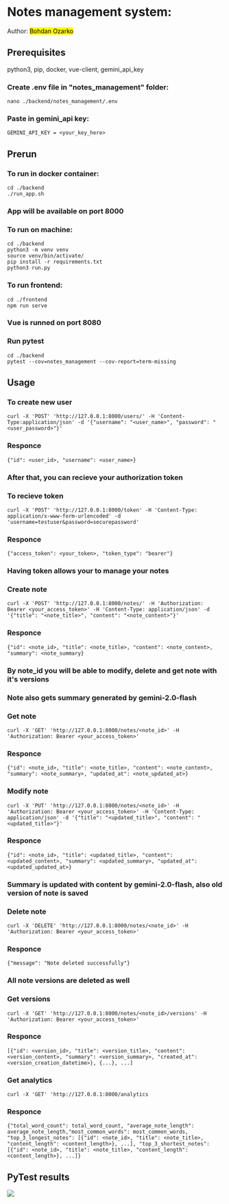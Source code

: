 # Notes management system:
Author: <mark>Bohdan Ozarko</mark><br>

## Prerequisites
python3, pip, docker, vue-client, gemini_api_key<br>
### Create .env file in "notes_management" folder: <br>
```nano ./backend/notes_management/.env```<br>
### Paste in gemini_api key:<br>
```GEMINI_API_KEY = <your_key_here>```
## Prerun

### To run in docker container:<br>
```cd ./backend```<br>
```./run_app.sh```<br>
### App will be available on port 8000<br>
### To run on machine:<br>
```cd ./backend```<br>
```python3 -m venv venv```<br>
```source venv/bin/activate/```<br>
```pip install -r requirements.txt```<br>
```python3 run.py```<br>
### To run frontend:<br>
```cd ./frontend```<br>
```npm run serve```
### Vue is runned on port 8080
### Run pytest
```cd ./backend```<br>
```pytest --cov=notes_management --cov-report=term-missing```<br>
## Usage

### To create new user

```curl -X 'POST' 'http://127.0.0.1:8000/users/' -H 'Content-Type:application/json' -d '{"username": "<user_name>", "password": "<user_password>"}'```
### Responce
```{"id": <user_id>, "username": <user_name>}```
### After that, you can recieve your authorization token
### To recieve token
```curl -X 'POST' 'http://127.0.0.1:8000/token' -H 'Content-Type: application/x-www-form-urlencoded' -d 'username=testuser&password=securepassword'```
### Responce
```{"access_token": <your_token>, "token_type": "bearer"}```
### Having token allows your to manage your notes
### Create note
```curl -X 'POST' 'http://127.0.0.1:8000/notes/' -H 'Authorization: Bearer <your_access_token>' -H 'Content-Type: application/json' -d '{"title": "<note_title>", "content": "<note_content>"}'```
### Responce
```{"id": <note_id>, "title": <note_title>, "content": <note_content>, "summary": <note_summary}```
### By note_id you will be able to modify, delete and get note with it's versions
### Note also gets summary generated by gemini-2.0-flash
### Get note
```curl -X 'GET' 'http://127.0.0.1:8000/notes/<note_id>' -H 'Authorization: Bearer <your_access_token>'```
### Responce
```{"id": <note_id>, "title": <note_title>, "content": <note_content>, "summary": <note_summary>, "updated_at": <note_updated_at>}```
### Modify note
```curl -X 'PUT' 'http://127.0.0.1:8000/notes/<note_id>' -H 'Authorization: Bearer <your_access_token>' -H 'Content-Type: application/json' -d '{"title": "<updated_title>", "content": "<updated_title>"}'```
### Responce
```{"id": <note_id>, "title": <updated_title>, "content": <updated_content>, "summary": <updated_summary>, "updated_at": <updated_updated_at>}```
### Summary is updated with content by gemini-2.0-flash, also old version of note is saved
### Delete note
```curl -X 'DELETE' 'http://127.0.0.1:8000/notes/<note_id>' -H 'Authorization: Bearer <your_access_token>'```
### Responce
```{"message": "Note deleted successfully"}```
### All note versions are deleted as well
### Get versions
```curl -X 'GET' 'http://127.0.0.1:8000/notes/<note_id>/versions' -H 'Authorization: Bearer <your_access_token>'```
### Responce
```[{"id": <version_id>, "title": <version_title>, "content": <version_content>, "summary": <version_summary>, "created_at": <version_creation_datetime>}, {...}, ...]```
### Get analytics
```curl -X 'GET' 'http://127.0.0.1:8000/analytics```
### Responce
```{"total_word_count": total_word_count, "average_note_length": average_note_length,"most_common_words": most_common_words, "top_3_longest_notes": [{"id": <note_id>, "title": <note_title>, "content_length": <content_length>}, ...], "top_3_shortest_notes": [{"id": <note_id>, "title": <note_title>, "content_length": <content_length>}, ...]}```
## PyTest results
<img src="images/image.png">